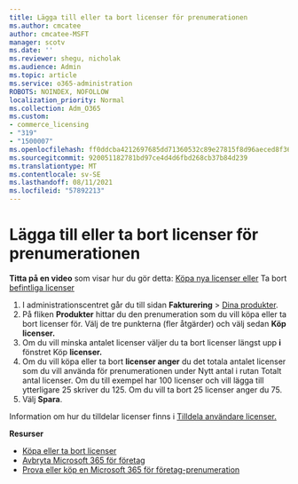 ```yaml
---
title: Lägga till eller ta bort licenser för prenumerationen
ms.author: cmcatee
author: cmcatee-MSFT
manager: scotv
ms.date: ''
ms.reviewer: shegu, nicholak
ms.audience: Admin
ms.topic: article
ms.service: o365-administration
ROBOTS: NOINDEX, NOFOLLOW
localization_priority: Normal
ms.collection: Adm_O365
ms.custom:
- commerce_licensing
- "319"
- "1500007"
ms.openlocfilehash: ff0ddcba4212697685dd71360532c89e27815f8d96aeced8f36c7416bdbebf64
ms.sourcegitcommit: 920051182781bd97ce4d4d6fbd268cb37b84d239
ms.translationtype: MT
ms.contentlocale: sv-SE
ms.lasthandoff: 08/11/2021
ms.locfileid: "57892213"
---
```

# <a name="add-or-remove-licenses-for-your-subscription"></a>Lägga till eller ta bort licenser för prenumerationen

**Titta på en video** som visar hur du gör detta: [Köpa nya licenser eller](https://go.microsoft.com/fwlink/p/?linkid=2154857) Ta bort [befintliga licenser](https://go.microsoft.com/fwlink/p/?linkid=2154938)

1. I administrationscentret går du till sidan **Fakturering** > [Dina produkter](https://go.microsoft.com/fwlink/p/?linkid=842054).
2. På fliken **Produkter** hittar du den prenumeration som du vill köpa eller ta bort licenser för. Välj de tre punkterna (fler åtgärder) och välj sedan **Köp licenser.**
3. Om du vill minska antalet licenser väljer du ta bort licenser längst upp **i** fönstret Köp **licenser.**
4. Om du vill köpa eller ta  bort **licenser anger** du det totala antalet licenser som du vill använda för prenumerationen under Nytt antal i rutan Totalt antal licenser. Om du till exempel har 100 licenser och vill lägga till ytterligare 25 skriver du 125. Om du vill ta bort 25 licenser anger du 75.
5. Välj **Spara**.

Information om hur du tilldelar licenser finns i [Tilldela användare licenser.](https://docs.microsoft.com/microsoft-365/admin/manage/assign-licenses-to-users)

**Resurser**
  
- [Köpa eller ta bort licenser](https://docs.microsoft.com/microsoft-365/commerce/licenses/buy-licenses)
- [Avbryta Microsoft 365 för företag](https://docs.microsoft.com/microsoft-365/commerce/subscriptions/cancel-your-subscription)
- [Prova eller köp en Microsoft 365 för företag-prenumeration](https://docs.microsoft.com/microsoft-365/commerce/try-or-buy-microsoft-365)